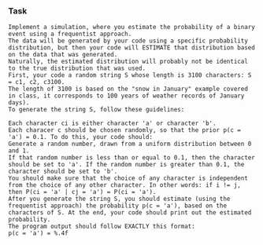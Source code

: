 ### Task
    Implement a simulation, where you estimate the probability of a binary event using a frequentist approach. 
    The data will be generated by your code using a specific probability distribution, but then your code will ESTIMATE that distribution based on the data that was generated.
    Naturally, the estimated distribution will probably not be identical to the true distribution that was used.
    First, your code a random string S whose length is 3100 characters: S = c1, c2, c3100. 
    The length of 3100 is based on the "snow in January" example covered in class, it corresponds to 100 years of weather records of January days). 
    To generate the string S, follow these guidelines:

    Each character ci is either character 'a' or character 'b'.
    Each characer c should be chosen randomly, so that the prior p(c = 'a') = 0.1. To do this, your code should:
    Generate a random number, drawn from a uniform distribution between 0 and 1.
    If that random number is less than or equal to 0.1, then the character should be set to 'a'. If the random number is greater than 0.1, the character should be set to 'b'.
    You should make sure that the choice of any character is independent from the choice of any other character. In other words: if i != j, then P(ci = 'a' | cj = 'a') = P(ci = 'a').
    After you generate the string S, you should estimate (using the frequentist approach) the probability p(c = 'a'), based on the characters of S. At the end, your code should print out the estimated probability. 
    The program output should follow EXACTLY this format:
    p(c = 'a') = %.4f
